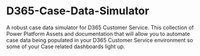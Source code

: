 # D365-Case-Data-Simulator
A robust case data simulator for D365 Customer Service. This collection of Power Platform Assets and documentation that will allow you to automate case data being populated in your D365 Customer Service environment so some of your Case related dashboards light up. 
